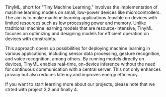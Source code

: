 TinyML, short for "Tiny Machine Learning," involves the implementation of machine learning models on small, low-power devices like microcontrollers. The aim is to make machine learning applications feasible on devices with limited resources such as low processing power and memory.
Unlike traditional machine learning models that are resource-intensive, TinyML focuses on optimizing and designing models for efficient operation on devices with constraints.

This approach opens up possibilities for deploying machine learning in various applications, including sensor data processing, gesture recognition, and voice recognition, among others. By running models directly 
on devices, TinyML enables real-time, on-device inference without the need for continuous communication with a central server. This not only enhances privacy but also reduces latency and improves energy efficiency. 

If you want to start learning more about our projects, please note that we strted with project 3,2 and finally 4.
